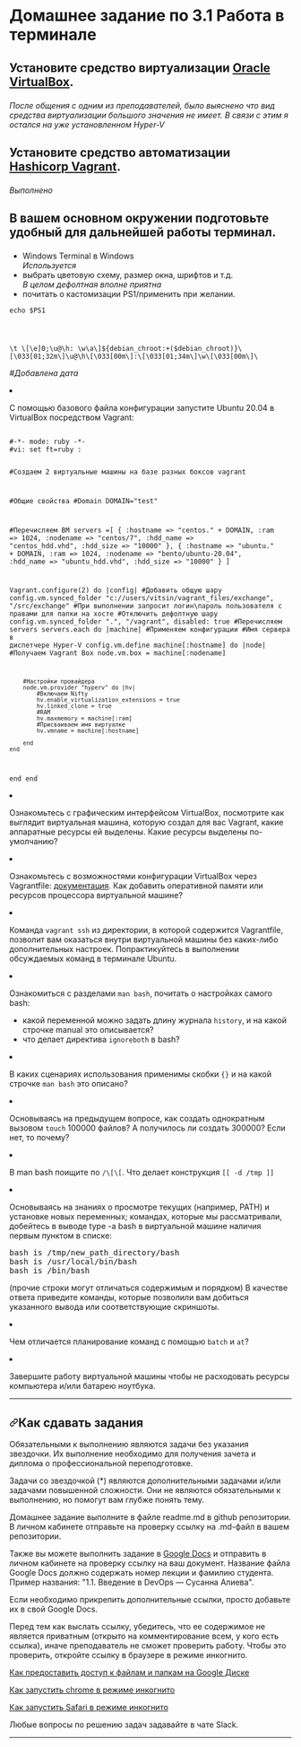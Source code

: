 # Домашнее задание по 3.1 Работа в терминале

## Установите средство виртуализации <a href="https://www.virtualbox.org/" rel="nofollow">Oracle VirtualBox</a>.</p>
<i>После общения с одним из преподавателей, было выяснено что вид средства виртуализации большого значения не имеет. В связи с этим я остался на уже установленном Hyper-V</i></p>

## Установите средство автоматизации <a href="https://www.vagrantup.com/" rel="nofollow">Hashicorp Vagrant</a>.</p>
<i>Выполнено</i></p>

## В вашем основном окружении подготовьте удобный для дальнейшей работы терминал.</p>

- Windows Terminal в Windows</li> <i> Используется</i>
- выбрать цветовую схему, размер окна, шрифтов и т.д.</li> <i> В целом дефолтная вполне приятна</i>
- почитать о кастомизации PS1/применить при желании.</li></p>

<code>echo $PS1
</p>
\t \[\e]0;\u@\h: \w\a\]${debian_chroot:+($debian_chroot)}\[\033[01;32m\]\u@\h\[\033[00m\]:\[\033[01;34m\]\w\[\033[00m\]\
</code>

<p><i>#Добавлена дата </i></p>

</ul>
<li>
<p>С помощью базового файла конфигурации запустите Ubuntu 20.04 в VirtualBox посредством Vagrant:</p>

<code>
#-*- mode: ruby -*-
#vi: set ft=ruby :

#Создаем 2 виртуальные машины на базе разных боксов vagrant

#Общие свойства
#Domain
DOMAIN="test"

#Перечисляем ВМ
servers =[
	{
		:hostname => "centos." + DOMAIN,
		:ram => 1024,
		:nodename => "centos/7",
		:hdd_name => "centos_hdd.vhd",
		:hdd_size => "10000"
	},
	{
		:hostname => "ubuntu." + DOMAIN,
		:ram => 1024,
		:nodename => "bento/ubuntu-20.04",
		:hdd_name => "ubuntu_hdd.vhd",
		:hdd_size => "10000"
	}
]


Vagrant.configure(2) do |config|
	#Добавить общую шару
	config.vm.synced_folder "c://users/vitsin/vagrant_files/exchange", "/src/exchange"
	#При выполнении запросит логин\пароль пользователя с правами для папки на хосте
	#Отключить дефолтную шару
	config.vm.synced_folder ".", "/vagrant", disabled: true
	#Перечисляем servers
	servers.each do |machine|
		#Применяем конфигурации
		#Имя сервера в диспетчере Hyper-V
		config.vm.define machine[:hostname] do |node|
		#Получаем Vagrant Box
		node.vm.box = machine[:nodename]

		#Настройки провайдера
		node.vm.provider "hyperv" do |hv|
			#Включаем Nifty
			hv.enable_virtualization_extensions = true
			hv.linked_clone = true
			#RAM
			hv.maxmemory = machine[:ram]
			#Присваиваем имя виртуалке
			hv.vmname = machine[:hostname]

		end
	end
end
end
</code>


</li>
</ul>
</li>
<li>
<p>Ознакомьтесь с графическим интерфейсом VirtualBox, посмотрите как выглядит виртуальная машина, которую создал для вас Vagrant, какие аппаратные ресурсы ей выделены. Какие ресурсы выделены по-умолчанию?</p>
</li>
<li>
<p>Ознакомьтесь с возможностями конфигурации VirtualBox через Vagrantfile: <a href="https://www.vagrantup.com/docs/providers/virtualbox/configuration.html" rel="nofollow">документация</a>. Как добавить оперативной памяти или ресурсов процессора виртуальной машине?</p>
</li>
<li>
<p>Команда <code>vagrant ssh</code> из директории, в которой содержится Vagrantfile, позволит вам оказаться внутри виртуальной машины без каких-либо дополнительных настроек. Попрактикуйтесь в выполнении обсуждаемых команд в терминале Ubuntu.</p>
</li>
<li>
<p>Ознакомиться с разделами <code>man bash</code>, почитать о настройках самого bash:</p>
<ul>
<li>какой переменной можно задать длину журнала <code>history</code>, и на какой строчке manual это описывается?</li>
<li>что делает директива <code>ignoreboth</code> в bash?</li>
</ul>
</li>
<li>
<p>В каких сценариях использования применимы скобки <code>{}</code> и на какой строчке <code>man bash</code> это описано?</p>
</li>
<li>
<p>Основываясь на предыдущем вопросе, как создать однократным вызовом <code>touch</code> 100000 файлов? А получилось ли создать 300000? Если нет, то почему?</p>
</li>
<li>
<p>В man bash поищите по <code>/\[\[</code>. Что делает конструкция <code>[[ -d /tmp ]]</code></p>
</li>
<li>
<p>Основываясь на знаниях о просмотре текущих (например, PATH) и установке новых переменных; командах, которые мы рассматривали, добейтесь в выводе type -a bash в виртуальной машине наличия первым пунктом в списке:</p>
<div class="highlight highlight-source-shell position-relative" data-snippet-clipboard-copy-content="bash is /tmp/new_path_directory/bash
bash is /usr/local/bin/bash
bash is /bin/bash
"><pre>bash is /tmp/new_path_directory/bash
bash is /usr/local/bin/bash
bash is /bin/bash</pre></div>
<p>(прочие строки могут отличаться содержимым и порядком)
В качестве ответа приведите команды, которые позволили вам добиться указанного вывода или соответствующие скриншоты.</p>
</li>
<li>
<p>Чем отличается планирование команд с помощью <code>batch</code> и <code>at</code>?</p>
</li>
<li>
<p>Завершите работу виртуальной машины чтобы не расходовать ресурсы компьютера и/или батарею ноутбука.</p>
</li>
</ol>
<hr>
<h2><a id="user-content-как-сдавать-задания" class="anchor" aria-hidden="true" href="#как-сдавать-задания"><svg class="octicon octicon-link" viewBox="0 0 16 16" version="1.1" width="16" height="16" aria-hidden="true"><path fill-rule="evenodd" d="M7.775 3.275a.75.75 0 001.06 1.06l1.25-1.25a2 2 0 112.83 2.83l-2.5 2.5a2 2 0 01-2.83 0 .75.75 0 00-1.06 1.06 3.5 3.5 0 004.95 0l2.5-2.5a3.5 3.5 0 00-4.95-4.95l-1.25 1.25zm-4.69 9.64a2 2 0 010-2.83l2.5-2.5a2 2 0 012.83 0 .75.75 0 001.06-1.06 3.5 3.5 0 00-4.95 0l-2.5 2.5a3.5 3.5 0 004.95 4.95l1.25-1.25a.75.75 0 00-1.06-1.06l-1.25 1.25a2 2 0 01-2.83 0z"></path></svg></a>Как сдавать задания</h2>
<p>Обязательными к выполнению являются задачи без указания звездочки. Их выполнение необходимо для получения зачета и диплома о профессиональной переподготовке.</p>
<p>Задачи со звездочкой (*) являются дополнительными задачами и/или задачами повышенной сложности. Они не являются обязательными к выполнению, но помогут вам глубже понять тему.</p>
<p>Домашнее задание выполните в файле readme.md в github репозитории. В личном кабинете отправьте на проверку ссылку на .md-файл в вашем репозитории.</p>
<p>Также вы можете выполнить задание в <a href="https://docs.google.com/document/u/0/?tgif=d" rel="nofollow">Google Docs</a> и отправить в личном кабинете на проверку ссылку на ваш документ.
Название файла Google Docs должно содержать номер лекции и фамилию студента. Пример названия: "1.1. Введение в DevOps — Сусанна Алиева".</p>
<p>Если необходимо прикрепить дополнительные ссылки, просто добавьте их в свой Google Docs.</p>
<p>Перед тем как выслать ссылку, убедитесь, что ее содержимое не является приватным (открыто на комментирование всем, у кого есть ссылка), иначе преподаватель не сможет проверить работу. Чтобы это проверить, откройте ссылку в браузере в режиме инкогнито.</p>
<p><a href="https://support.google.com/docs/answer/2494822?hl=ru&amp;co=GENIE.Platform%3DDesktop" rel="nofollow">Как предоставить доступ к файлам и папкам на Google Диске</a></p>
<p><a href="https://support.google.com/chrome/answer/95464?co=GENIE.Platform%3DDesktop&amp;hl=ru" rel="nofollow">Как запустить chrome в режиме инкогнито </a></p>
<p><a href="https://support.apple.com/ru-ru/guide/safari/ibrw1069/mac" rel="nofollow">Как запустить  Safari в режиме инкогнито </a></p>
<p>Любые вопросы по решению задач задавайте в чате Slack.</p>
<hr>
</article>
  </div>



  </readme-toc>




  </body>
</html>
